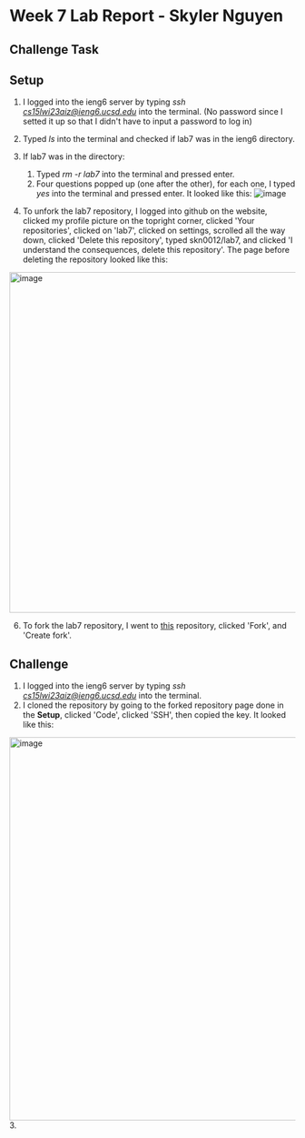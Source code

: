 # **Week 7 Lab Report - Skyler Nguyen**

## Challenge Task

## Setup

1. I logged into the ieng6 server by typing *ssh cs15lwi23aiz@ieng6.ucsd.edu* into the terminal. (No password since I setted it up so that I didn't have to input a password to log in)
2. Typed *ls* into the terminal and checked if lab7 was in the ieng6 directory.
3. If lab7 was in the directory:
   1. Typed *rm -r lab7* into the terminal and pressed enter.
   2. Four questions popped up (one after the other), for each one, I typed *yes* into the terminal and pressed enter. It looked like this:
![image](https://user-images.githubusercontent.com/122576334/221089808-74b13f13-82d8-4800-acfb-e08a6d541819.png)

4.  To unfork the lab7 repository, I logged into github on the website, clicked my profile picture on the topright corner, clicked 'Your repositories', clicked on 'lab7', clicked on settings, scrolled all the way down, clicked 'Delete this repository', typed skn0012/lab7, and clicked 'I understand the consequences, delete this repository'. The page before deleting the repository looked like this:
<img width="599" alt="image" src="https://user-images.githubusercontent.com/122576334/221090923-44aea006-2801-418f-90ff-1d22a09fa570.png">

6. To fork the lab7 repository, I went to [this](https://github.com/ucsd-cse15l-w23/lab7) repository, clicked 'Fork', and 'Create fork'.

## Challenge

1. I logged into the ieng6 server by typing *ssh cs15lwi23aiz@ieng6.ucsd.edu* into the terminal.
2. I cloned the repository by going to the forked repository page done in the **Setup**, clicked 'Code', clicked 'SSH', then copied the key. It looked like this:
<img width="674" alt="image" src="https://user-images.githubusercontent.com/122576334/221091982-05245113-dd84-4546-a775-320474ee1df4.png">
3. 

